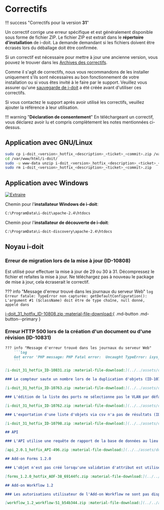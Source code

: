 # Correctifs

!!! success "Correctifs pour la version **31**"

Un correctif corrige une erreur spécifique et est généralement disponible sous forme de fichier ZIP. Le fichier ZIP est extrait dans le **répertoire d'installation** de i-doit. La demande demandant si les fichiers doivent être écrasés lors du déballage doit être confirmée.

Si un correctif est nécessaire pour mettre à jour une ancienne version, vous pouvez le trouver dans les [Archives des correctifs](hotfix-archive/index.md).

Comme il s'agit de correctifs, nous vous recommandons de les installer uniquement s'ils sont nécessaires au bon fonctionnement de votre installation ou si vous êtes invité à le faire par le support. Veuillez vous assurer qu'une [sauvegarde de i-doit](../../maintenance-and-operation/backup-and-recovery/index.md) a été créée avant d'utiliser ces correctifs.

Si vous contactez le support après avoir utilisé les correctifs, veuillez ajouter la référence à leur utilisation.

!!! warning "**Déclaration de consentement**"
    En téléchargeant un correctif, vous déclarez avoir lu et compris complètement les notes mentionnées ci-dessus.

## Application avec GNU/Linux

```sh
sudo cp i-doit_<version>_hotfix_<description>_<ticket>_<commit>.zip /var/www/html/i-doit/
cd /var/www/html/i-doit/
sudo -u www-data unzip i-doit_<version>_hotfix_<description>_<ticket>_<commit>.zip
sudo rm i-doit_<version>_hotfix_<description>_<ticket>_<commit>.zip
```

## Application avec Windows

[![Extraire](../../assets/images/en/system-administration/hotfixes/example-windows-zip.png)](../../assets/images/en/system-administration/hotfixes/example-windows-zip.png)

Chemin pour l'**installateur Windows de i-doit**:

```txt
C:\ProgramData\i-doit\apache-2.4\htdocs
```

Chemin pour l'**installateur de découverte de i-doit**:

```txt
C:\ProgramData\i-doit-discovery\apache-2.4\htdocs
```

## Noyau i-doit

### Erreur de migration lors de la mise à jour (ID-10808)

Est utilisé pour effectuer la mise à jour de 29 ou 30 à 31. Décompressez le fichier et refaites la mise à jour.
Ne téléchargez pas à nouveau le package de mise à jour, cela écraserait le correctif.

??? info "Message d'erreur trouvé dans les journaux du serveur Web"
    ```log
    Erreur fatale: TypeError non capturée: getDefaultConfiguration(): L'argument #1 ($className) doit être de type chaîne, null donné, appelé dans
    ```

[i-doit_31_hotfix_ID-10808.zip :material-file-download:](../../assets/downloads/hotfixes/31/i-doit_31_hotfix_ID-10808.zip){ .md-button .md-button--primary }

### Erreur HTTP 500 lors de la création d'un document ou d'une révision (ID-10831)

```markdown
??? info "Message d'erreur trouvé dans les journaux du serveur Web"
    ```log
    Got error 'PHP message: PHP Fatal error:  Uncaught TypeError: isys_cmdb_dao_category_property::getConstantFromRange(): Argument #1 ($constant) must be of type string, null given
    ```

[i-doit_31_hotfix_ID-10831.zip :material-file-download:](../../assets/downloads/hotfixes/31/i-doit_31_hotfix_ID-10831.zip){ .md-button .md-button--primary }

### Le compteur saute un nombre lors de la duplication d'objets (ID-10763)

[i-doit_31_hotfix_ID-10763.zip :material-file-download:](../../assets/downloads/hotfixes/31/i-doit_31_hotfix_ID-10763.zip){ .md-button .md-button--primary }

### L'édition de la liste des ports ne sélectionne pas le VLAN par défaut (ID-10762)

[i-doit_31_hotfix_ID-10762.zip :material-file-download:](../../assets/downloads/hotfixes/31/i-doit_31_hotfix_ID-10762.zip){ .md-button .md-button--primary }

### L'exportation d'une liste d'objets via csv n'a pas de résultats (ID-10798)

[i-doit_31_hotfix_ID-10798.zip :material-file-download:](../../assets/downloads/hotfixes/31/i-doit_31_hotfix_ID-10798.zip){ .md-button .md-button--primary }

## API

### L'API utilise une requête de rapport de la base de données au lieu de créer une nouvelle requête ce qui conduit à des résultats incorrects (API-496)

[api_2.0.1_hotfix_API-496.zip :material-file-download:](../../assets/downloads/hotfixes/api/api_2.0.1_hotfix_API-496.zip){ .md-button .md-button--primary }

## Add-on Forms 1.2.0

### L'objet n'est pas créé lorsqu'une validation d'attribut est utilisée et aucune erreur n'est affichée

[forms_1.2.0_hotfix_AOF-38_69144fc.zip :material-file-download:](../../assets/downloads/hotfixes/forms/forms_1.2.0_hotfix_AOF-38_69144fc.zip){ .md-button .md-button--primary }

## Add-on Workflow 1.2

### Les autorisations utilisateur de l'Add-on Workflow ne sont pas disponibles

[workflow_1.2_workflow-51_b54b344.zip :material-file-download:](../../assets/downloads/hotfixes/workflow/workflow_1.2_workflow-51_b54b344.zip){ .md-button .md-button--primary }
```
